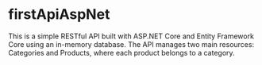 # firstApiAspNet
This is a simple RESTful API built with ASP.NET Core and Entity Framework Core using an in-memory database. The API manages two main resources: Categories and Products, where each product belongs to a category.
